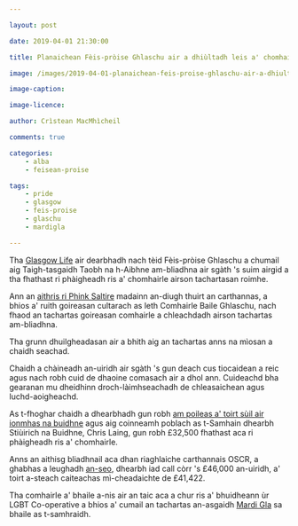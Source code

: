 ```yaml
---

layout: post

date: 2019-04-01 21:30:00

title: Planaichean Fèis-pròise Ghlaschu air a dhiùltadh leis a' chomhairle

image: /images/2019-04-01-planaichean-feis-proise-ghlaschu-air-a-dhiultadh-leis-a-chomhairle.jpg

image-caption:

image-licence:

author: Crìstean MacMhìcheil

comments: true

categories:
    - alba
    - feisean-proise

tags:
    - pride
    - glasgow
    - feis-proise
    - glaschu
    - mardigla

---
```


Tha [Glasgow Life](https://www.glasgowlife.org.uk/) air dearbhadh nach tèid Fèis-pròise Ghlaschu a chumail aig Taigh-tasgaidh Taobh na h-Aibhne am-bliadhna air sgàth 's suim airgid a tha fhathast ri phàigheadh ris a' chomhairle airson tachartasan roimhe.

<!--more-->

Ann an [aithris ri Phink Saltire](https://pinksaltire.com/2019/04/01/council-pulls-the-plug-on-riverside-pride-plans-for-glasgow/) madainn an-diugh thuirt an carthannas, a bhios a' ruith goireasan cultarach as leth Comhairle Baile Ghlaschu, nach fhaod an tachartas goireasan comhairle a chleachdadh airson tachartas am-bliadhna.

Tha grunn dhuilgheadasan air a bhith aig an tachartas anns na mìosan a chaidh seachad.

Chaidh a chàineadh an-uiridh air sgàth 's gun deach cus tiocaidean a reic agus nach robh cuid de dhaoine comasach air a dhol ann. Cuideachd bha gearanan mu dheidhinn droch-làimhseachadh de chleasaichean agus luchd-aoigheachd.

As t-fhoghar chaidh a dhearbhadh gun robh [am poileas a' toirt sùil air ionmhas na buidhne](https://geidh.uk/2018/11/19/poileas-alba-ri-suil-a-thoirt-air-ionmhas-feis-proise-ghlaschu/) agus aig coinneamh poblach as t-Samhain dhearbh Stiùirich na Buidhne, Chris Laing, gun robh £32,500 fhathast aca ri phàigheadh ris a' chomhairle.

Anns an aithisg bliadhnail aca dhan riaghlaiche carthannais OSCR, a ghabhas a leughadh [an-seo](https://pinksaltire.com/wp-content/uploads/2019/04/Pride-Glasgow_-Sep-18_Signed-Accounts_Redacted.pdf), dhearbh iad call còrr 's £46,000 an-uiridh, a' toirt a-steach caiteachas mì-cheadaichte de £41,422.

Tha comhairle a' bhaile a-nis air an taic aca a chur ris a' bhuidheann ùr LGBT Co-operative a bhios a' cumail an tachartas an-asgaidh [Mardi Gla](http://www.mardigla.org) sa bhaile as t-samhraidh.
